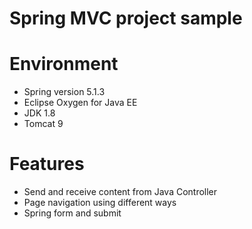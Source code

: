 # Spring MVC project sample

 # Environment

* Spring version 5.1.3
* Eclipse Oxygen for Java EE 
* JDK 1.8
* Tomcat 9

# Features

* Send and receive content from Java Controller
* Page navigation using different ways
* Spring form and submit
